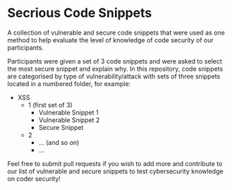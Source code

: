 # Secrious Code Snippets

A collection of vulnerable and secure code snippets that were used as one method to help evaluate the
level of knowledge of code security of our participants.

Participants were given a set of 3 code snippets and were asked to select the most secure snippet and
explain why. In this repository, code snippets are categorised by type of vulnerability/attack with sets
of three snippets located in a numbered folder, for example:

- XSS
  - 1 (first set of 3)
    - Vulnerable Snippet 1
    - Vulnerable Snippet 2
    - Secure Snippet
  - 2
    - ... (and so on)
    - ...

Feel free to submit pull requests if you wish to add more and contribute to our list of vulnerable and secure
snippets to test cybersecurity knowledge on coder security!